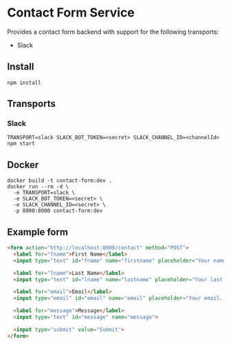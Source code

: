 # Contact Form Service

Provides a contact form backend with support for the following transports:

- Slack

## Install

```
npm install
```

## Transports

### Slack

```
TRANSPORT=slack SLACK_BOT_TOKEN=<secret> SLACK_CHANNEL_ID=<channelId> npm start
```

## Docker

```
docker build -t contact-form:dev .
docker run --rm -d \
  -e TRANSPORT=slack \
  -e SLACK_BOT_TOKEN=<secret> \
  -e SLACK_CHANNEL_ID=<secret> \
  -p 8000:8000 contact-form:dev
```

## Example form

```html
<form action="http://localhost:8000/contact" method="POST">
  <label for="fname">First Name</label>
  <input type="text" id="fname" name="firstname" placeholder="Your name..">

  <label for="lname">Last Name</label>
  <input type="text" id="lname" name="lastname" placeholder="Your last name..">

  <label for="email">Email</label>
  <input type="email" id="email" name="email" placeholder="Your email..">

  <label for="message">Message</label>
  <input type="text" id="message" name="message">

  <input type="submit" value="Submit">
</form>
```